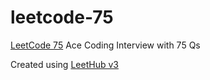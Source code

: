 # leetcode-75

[LeetCode 75](https://leetcode.com/studyplan/leetcode-75/)
Ace Coding Interview with 75 Qs

Created using [LeetHub v3](https://github.com/raphaelheinz/LeetHub-3.0)

